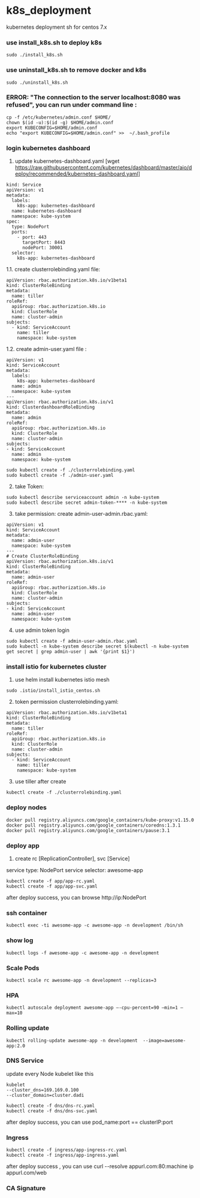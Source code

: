 # k8s_deployment
kubernetes deployment sh for centos 7.x

### use install_k8s.sh to deploy k8s

```
sudo ./install_k8s.sh
```

### use uninstall_k8s.sh to remove docker and k8s

```
sudo ./uninstall_k8s.sh
```

### ERROR: "The connection to the server localhost:8080 was refused", you can run under command line :
```
cp -f /etc/kubernetes/admin.conf $HOME/
chown $(id -u):$(id -g) $HOME/admin.conf
export KUBECONFIG=$HOME/admin.conf
echo "export KUBECONFIG=$HOME/admin.conf" >>  ~/.bash_profile
```


### login kubernetes dashboard

1. update kubernetes-dashboard.yaml 
[wget https://raw.githubusercontent.com/kubernetes/dashboard/master/aio/deploy/recommended/kubernetes-dashboard.yaml]

```
kind: Service
apiVersion: v1
metadata:
  labels:
    k8s-app: kubernetes-dashboard
  name: kubernetes-dashboard
  namespace: kube-system
spec:
  type: NodePort
  ports:
    - port: 443
      targetPort: 8443
      nodePort: 30001
  selector:
    k8s-app: kubernetes-dashboard

```

1.1. create clusterrolebinding.yaml file:

```
apiVersion: rbac.authorization.k8s.io/v1beta1
kind: ClusterRoleBinding
metadata:
  name: tiller
roleRef:
  apiGroup: rbac.authorization.k8s.io
  kind: ClusterRole
  name: cluster-admin
subjects:
  - kind: ServiceAccount
    name: tiller
    namespace: kube-system
```

1.2. create admin-user.yaml file : 

```
apiVersion: v1
kind: ServiceAccount
metadata:
  labels:
    k8s-app: kubernetes-dashboard
  name: admin
  namespace: kube-system
---
apiVersion: rbac.authorization.k8s.io/v1
kind: ClusterdashboardRoleBinding
metadata:
  name: admin
roleRef:
  apiGroup: rbac.authorization.k8s.io
  kind: ClusterRole
  name: cluster-admin
subjects:
- kind: ServiceAccount
  name: admin
  namespace: kube-system
```

```
sudo kubectl create -f ./clusterrolebinding.yaml
sudo kubectl create -f ./admin-user.yaml
```

2. take Token:
```
sudo kubectl describe serviceaccount admin -n kube-system
sudo kubectl describe secret admin-token-**** -n kube-system
```

3. take permission:
create admin-user-admin.rbac.yaml:

```
apiVersion: v1
kind: ServiceAccount
metadata:
  name: admin-user
  namespace: kube-system
---
# Create ClusterRoleBinding
apiVersion: rbac.authorization.k8s.io/v1
kind: ClusterRoleBinding
metadata:
  name: admin-user
roleRef:
  apiGroup: rbac.authorization.k8s.io
  kind: ClusterRole
  name: cluster-admin
subjects:
- kind: ServiceAccount
  name: admin-user
  namespace: kube-system
```

4. use admin token login

```
sudo kubectl create -f admin-user-admin.rbac.yaml
sudo kubectl -n kube-system describe secret $(kubectl -n kube-system get secret | grep admin-user | awk '{print $1}')
```


### install istio for kubernetes cluster

1. use helm install kubernetes istio mesh 

```
sudo .istio/install_istio_centos.sh

```

2. token permission
clusterrolebinding.yaml:

```
apiVersion: rbac.authorization.k8s.io/v1beta1
kind: ClusterRoleBinding
metadata:
  name: tiller
roleRef:
  apiGroup: rbac.authorization.k8s.io
  kind: ClusterRole
  name: cluster-admin
subjects:
  - kind: ServiceAccount
    name: tiller
    namespace: kube-system

```

3. use tiller after create
```
kubectl create -f ./clusterrolebinding.yaml
```

### deploy nodes

```
docker pull registry.aliyuncs.com/google_containers/kube-proxy:v1.15.0
docker pull registry.aliyuncs.com/google_containers/coredns:1.3.1
docker pull registry.aliyuncs.com/google_containers/pause:3.1
```

### deploy app

1. create rc [ReplicationController], svc [Service]

service type: NodePort
service selector: awesome-app

```
kubectl create -f app/app-rc.yaml
kubectl create -f app/app-svc.yaml
```

after deploy success, you can browse http://ip:NodePort

### ssh container

```
kubectl exec -ti awesome-app -c awesome-app -n development /bin/sh
```

### show log

```
kubectl logs -f awesome-app -c awesome-app -n development
```

### Scale Pods

```
kubectl scale rc awesome-app -n development --replicas=3
```

### HPA

```
kubectl autoscale deployment awesome-app —-cpu-percent=90 —min=1 —max=10
```


### Rolling update

```
kubectl rolling-update awesome-app -n development  --image=awesome-app:2.0

```

### DNS Service

update every Node kubelet like this

```
kubelet
--cluster_dns=169.169.0.100
--cluster_domain=cluster.dadi

kubectl create -f dns/dns-rc.yaml
kubectl create -f dns/dns-svc.yaml
```

after deploy success, you can use pod_name:port == clusterIP:port 

### Ingress

```
kubectl create -f ingress/app-ingress-rc.yaml
kubectl create -f ingress/app-ingress.yaml
```

after deploy success , you can use curl --resolve appurl.com:80:machine ip  appurl.com/web

### CA Signature







